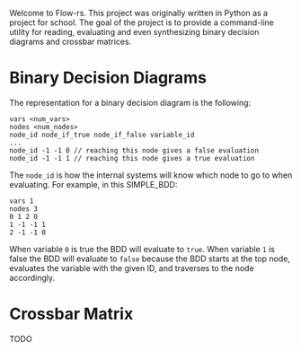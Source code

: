 Welcome to Flow-rs. This project was originally written in Python as a project for school. The
goal of the project is to provide a command-line utility for reading, evaluating and even
synthesizing binary decision diagrams and crossbar matrices.

# Binary Decision Diagrams

The representation for a binary decision diagram is the following:

```
vars <num_vars>
nodes <num_nodes>
node_id node_if_true node_if_false variable_id
...
node_id -1 -1 0 // reaching this node gives a false evaluation
node_id -1 -1 1 // reaching this node gives a true evaluation
```

The `node_id` is how the internal systems will know which node to go to when evaluating. For
example, in this SIMPLE_BDD:

```
vars 1
nodes 3
0 1 2 0
1 -1 -1 1
2 -1 -1 0
```

When variable `0` is true the BDD will evaluate to `true`. When variable `1` is false the BDD
will evaluate to `false` because the BDD starts at the top node, evaluates the variable with the
given ID, and traverses to the node accordingly.

# Crossbar Matrix

TODO
